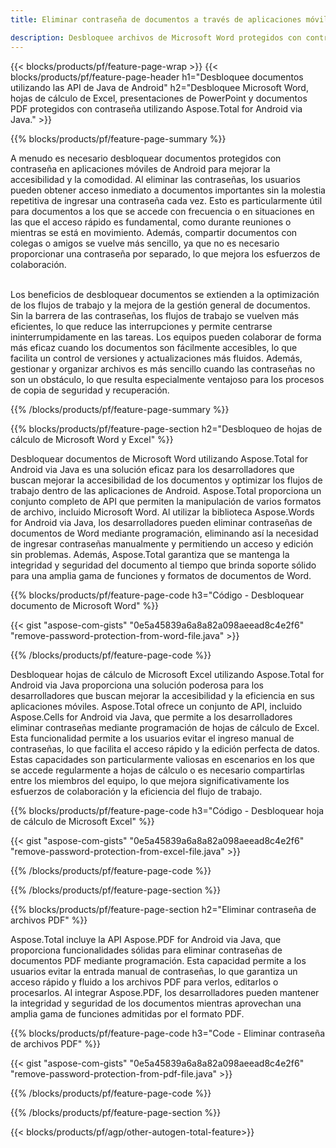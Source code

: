 ```yaml
---
title: Eliminar contraseña de documentos a través de aplicaciones móviles de Android

description: Desbloquee archivos de Microsoft Word protegidos con contraseña, hojas de cálculo de Excel, presentaciones de PowerPoint y archivos PDF a través de una aplicación móvil de Android.
---
```


{{< blocks/products/pf/feature-page-wrap >}}
{{< blocks/products/pf/feature-page-header h1="Desbloquee documentos utilizando las API de Java de Android" h2="Desbloquee Microsoft Word, hojas de cálculo de Excel, presentaciones de PowerPoint y documentos PDF protegidos con contraseña utilizando Aspose.Total for Android via Java." >}}

{{% blocks/products/pf/feature-page-summary %}}

A menudo es necesario desbloquear documentos protegidos con contraseña en aplicaciones móviles de Android para mejorar la accesibilidad y la comodidad. Al eliminar las contraseñas, los usuarios pueden obtener acceso inmediato a documentos importantes sin la molestia repetitiva de ingresar una contraseña cada vez. Esto es particularmente útil para documentos a los que se accede con frecuencia o en situaciones en las que el acceso rápido es fundamental, como durante reuniones o mientras se está en movimiento. Además, compartir documentos con colegas o amigos se vuelve más sencillo, ya que no es necesario proporcionar una contraseña por separado, lo que mejora los esfuerzos de colaboración. <br /><br />

Los beneficios de desbloquear documentos se extienden a la optimización de los flujos de trabajo y la mejora de la gestión general de documentos. Sin la barrera de las contraseñas, los flujos de trabajo se vuelven más eficientes, lo que reduce las interrupciones y permite centrarse ininterrumpidamente en las tareas. Los equipos pueden colaborar de forma más eficaz cuando los documentos son fácilmente accesibles, lo que facilita un control de versiones y actualizaciones más fluidos. Además, gestionar y organizar archivos es más sencillo cuando las contraseñas no son un obstáculo, lo que resulta especialmente ventajoso para los procesos de copia de seguridad y recuperación. 

{{% /blocks/products/pf/feature-page-summary  %}}

{{% blocks/products/pf/feature-page-section  h2="Desbloqueo de hojas de cálculo de Microsoft Word y Excel" %}}

Desbloquear documentos de Microsoft Word utilizando Aspose.Total for Android via Java es una solución eficaz para los desarrolladores que buscan mejorar la accesibilidad de los documentos y optimizar los flujos de trabajo dentro de las aplicaciones de Android. Aspose.Total proporciona un conjunto completo de API que permiten la manipulación de varios formatos de archivo, incluido Microsoft Word. Al utilizar la biblioteca Aspose.Words for Android via Java, los desarrolladores pueden eliminar contraseñas de documentos de Word mediante programación, eliminando así la necesidad de ingresar contraseñas manualmente y permitiendo un acceso y edición sin problemas. Además, Aspose.Total garantiza que se mantenga la integridad y seguridad del documento al tiempo que brinda soporte sólido para una amplia gama de funciones y formatos de documentos de Word.

{{% blocks/products/pf/feature-page-code h3="Código - Desbloquear documento de Microsoft Word" %}}

{{< gist "aspose-com-gists" "0e5a45839a6a8a82a098aeead8c4e2f6" "remove-password-protection-from-word-file.java" >}}

{{% /blocks/products/pf/feature-page-code  %}}

Desbloquear hojas de cálculo de Microsoft Excel utilizando Aspose.Total for Android via Java proporciona una solución poderosa para los desarrolladores que buscan mejorar la accesibilidad y la eficiencia en sus aplicaciones móviles. Aspose.Total ofrece un conjunto de API, incluido Aspose.Cells for Android via Java, que permite a los desarrolladores eliminar contraseñas mediante programación de hojas de cálculo de Excel. Esta funcionalidad permite a los usuarios evitar el ingreso manual de contraseñas, lo que facilita el acceso rápido y la edición perfecta de datos. Estas capacidades son particularmente valiosas en escenarios en los que se accede regularmente a hojas de cálculo o es necesario compartirlas entre los miembros del equipo, lo que mejora significativamente los esfuerzos de colaboración y la eficiencia del flujo de trabajo. 

{{% blocks/products/pf/feature-page-code h3="Código - Desbloquear hoja de cálculo de Microsoft Excel" %}}

{{< gist "aspose-com-gists" "0e5a45839a6a8a82a098aeead8c4e2f6" "remove-password-protection-from-excel-file.java" >}}

{{% /blocks/products/pf/feature-page-code  %}}

{{% /blocks/products/pf/feature-page-section %}}

{{% blocks/products/pf/feature-page-section  h2="Eliminar contraseña de archivos PDF" %}}

Aspose.Total incluye la API Aspose.PDF for Android via Java, que proporciona funcionalidades sólidas para eliminar contraseñas de documentos PDF mediante programación. Esta capacidad permite a los usuarios evitar la entrada manual de contraseñas, lo que garantiza un acceso rápido y fluido a los archivos PDF para verlos, editarlos o procesarlos. Al integrar Aspose.PDF, los desarrolladores pueden mantener la integridad y seguridad de los documentos mientras aprovechan una amplia gama de funciones admitidas por el formato PDF. 

{{% blocks/products/pf/feature-page-code h3="Code - Eliminar contraseña de archivos PDF" %}}

{{< gist "aspose-com-gists" "0e5a45839a6a8a82a098aeead8c4e2f6" "remove-password-protection-from-pdf-file.java" >}}

{{% /blocks/products/pf/feature-page-code  %}}

{{% /blocks/products/pf/feature-page-section %}}

{{< blocks/products/pf/agp/other-autogen-total-feature>}}